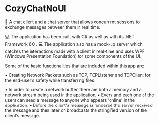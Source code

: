 # CozyChatNoUI

💬 A chat client and a chat server that allows concurrent sessions to exchange messages between them in real time.

💻 The application has been built with C# as well as with its .NET Framework 6.0 .
💻 The application also has a mock-up server which catches the interactions made with a client in real-time and uses WPF (Windows Presentation Foundation) for some components of the UI.

Some of the basic functionalities that are included within this app are:

• Creating Network Packets such as TCP, TCPListener and TCPClient for the end-user's safety while transferring files.

• In order to create a network buffer, there are both a memory and a network stream being used in the application.
• Every and each one of the users can send a message to anyone who appears 'online' in the application.
• Before the client's message is rendered the server received the message and then later on broadcasts the stringified version of the client's message.
